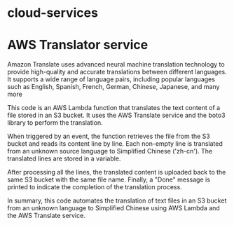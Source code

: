 # cloud-services
# AWS Translator service


Amazon Translate uses advanced neural machine translation technology to provide high-quality and accurate translations between different languages. It supports a wide range of language pairs, including popular languages such as English, Spanish, French, German, Chinese, Japanese, and many more

This code is an AWS Lambda function that translates the text content of a file stored in an S3 bucket. It uses the AWS Translate service and the boto3 library to perform the translation.

When triggered by an event, the function retrieves the file from the S3 bucket and reads its content line by line. Each non-empty line is translated from an unknown source language to Simplified Chinese ('zh-cn'). The translated lines are stored in a variable.

After processing all the lines, the translated content is uploaded back to the same S3 bucket with the same file name. Finally, a "Done" message is printed to indicate the completion of the translation process.

In summary, this code automates the translation of text files in an S3 bucket from an unknown language to Simplified Chinese using AWS Lambda and the AWS Translate service.
